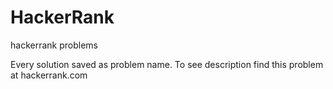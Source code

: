 # HackerRank
hackerrank problems

Every solution saved as problem name. To see description find this problem at hackerrank.com
